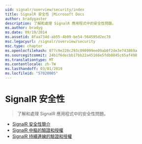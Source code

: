 ```yaml
---
uid: signalr/overview/security/index
title: SignalR 安全性 |Microsoft Docs
author: bradygaster
description: 了解和處理 SignalR 應用程式中的安全性問題。
ms.author: bradyg
ms.date: 09/19/2014
ms.assetid: 8faa734d-ab55-4b09-be54-564595d2ec78
msc.legacyurl: /signalr/overview/security
msc.type: chapter
ms.openlocfilehash: 077c9e220c293c090999ee09ab0f2de3e743869a
ms.sourcegitcommit: 24b1f6decbb17bb22a45166e5fdb0845c65af498
ms.translationtype: MT
ms.contentlocale: zh-TW
ms.lasthandoff: 03/01/2019
ms.locfileid: "57020005"
---
```

<a name="signalr-security"></a>SignalR 安全性
====================
> 了解和處理 SignalR 應用程式中的安全性問題。


- [SignalR 安全性簡介](introduction-to-security.md)
- [SignalR 中樞的驗證和授權](hub-authorization.md)
- [SignalR 持續連線的驗證和授權](persistent-connection-authorization.md)
